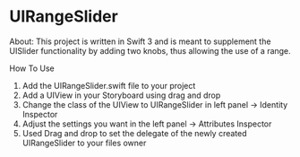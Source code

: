 # UIRangeSlider

About:
This project is written in Swift 3 and is meant to supplement the UISlider functionality by adding two knobs, thus allowing the use of a range.

How To Use

1. Add the UIRangeSlider.swift file to your project
2. Add a UIView in your Storyboard using drag and drop
3. Change the class of the UIView to UIRangeSlider in left panel -> Identity Inspector 
4. Adjust the settings you want in the left panel -> Attributes Inspector
5. Used Drag and drop to set the delegate of the newly created UIRangeSlider to your files owner
